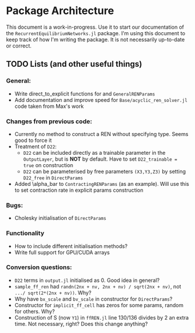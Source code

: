 # Package Architecture

This document is a work-in-progress. Use it to start our documentation of the `RecurrentEquilibriumNetworks.jl` package. I'm using this document to keep track of how I'm writing the package. It is not necessarily up-to-date or correct.





## TODO Lists (and other useful things)

### General:
- Write direct_to_explicit functions for and `GeneralRENParams`
- Add documentation and improve speed for `Base/acyclic_ren_solver.jl` code taken from Max's work

### Changes from previous code:
- Currently no method to construct a REN without specifying type. Seems good to force it
- Treatment of `D22`:
    - `D22` can be included directly as a trainable parameter in the `OutputLayer`, but is **NOT** by default. Have to set `D22_trainable = true` on construction
    - `D22` can be parameterised by free parameters `(X3,Y3,Z3)` by setting `D22_free` in `DirectParams`
- Added \alpha_bar to `ContractingRENParams` (as an example). Will use this to set contraction rate in explicit params construction

### Bugs:
- Cholesky initialisation of `DirectParams`

### Functionality
- How to include different initialisation methods?
- Write full support for GPU/CUDA arrays

### Conversion questions:
- `D22` terms in `output.jl` initialised as 0. Good idea in general?
- `sample_ff_ren` had `randn(2nx + nv, 2nx + nv) / sqrt(2nx + nv)`, not `.../ sqrt(2*(2nx + nv))`. Why?
- Why have `bx_scale` and `bv_scale` in constructor for `DirectParams`?
- Constructor for `implicit_ff_cell` has zeros for some params, random for others. Why?
- Construction of S (now `Y1`) in `ffREN.jl` line 130/136 divides by 2 an extra time. Not necessary, right? Does this change anything?
